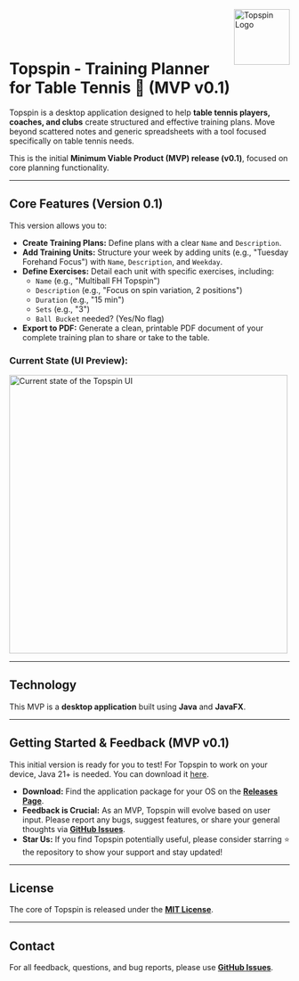 <img src="https://github.com/user-attachments/assets/2f5335e3-b095-4e2f-a9de-e3ac46fbaf45" alt="Topspin Logo" width="100" height="100" align="right" />
<br><br><br>

# Topspin - Training Planner for Table Tennis 🏓 (MVP v0.1)

Topspin is a desktop application designed to help **table tennis players, coaches, and clubs** create structured and
effective training plans. Move beyond scattered notes and generic spreadsheets with a tool focused specifically on table
tennis needs.

This is the initial **Minimum Viable Product (MVP) release (v0.1)**, focused on core planning functionality.

---

## Core Features (Version 0.1)

This version allows you to:

* **Create Training Plans:** Define plans with a clear `Name` and `Description`.
* **Add Training Units:** Structure your week by adding units (e.g., "Tuesday Forehand Focus") with `Name`,
  `Description`, and `Weekday`.
* **Define Exercises:** Detail each unit with specific exercises, including:
    * `Name` (e.g., "Multiball FH Topspin")
    * `Description` (e.g., "Focus on spin variation, 2 positions")
    * `Duration` (e.g., "15 min")
    * `Sets` (e.g., "3")
    * `Ball Bucket` needed? (Yes/No flag)
* **Export to PDF:** Generate a clean, printable PDF document of your complete training plan to share or take to the
  table.

### Current State (UI Preview):

<img src="https://github.com/user-attachments/assets/a28749fe-a7bf-4170-9854-8150c063517f" alt="Current state of the Topspin UI" width="500">

---

## Technology

This MVP is a **desktop application** built using **Java** and **JavaFX**.

---

## Getting Started & Feedback (MVP v0.1)

This initial version is ready for you to test!
For Topspin to work on your device, Java 21+ is needed. You can download
it [here](https://www.oracle.com/de/java/technologies/downloads/#jdk23-windows).

* **Download:** Find the application package for your OS on the **[Releases Page](https://github.com/Metaphoriker/topspin/releases)**.
* **Feedback is Crucial:** As an MVP, Topspin will evolve based on user input. Please report any bugs, suggest features,
  or share your general thoughts via **[GitHub Issues](https://github.com/Metaphoriker/topspin/issues)**.
* **Star Us:** If you find Topspin potentially useful, please consider starring ⭐ the repository to show your support
  and stay updated!

---

## License

The core of Topspin is released under the **[MIT License](LICENSE)**.

---

## Contact

For all feedback, questions, and bug reports, please use **[GitHub Issues](https://github.com/Metaphoriker/topspin/issues)**.
